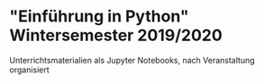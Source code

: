 # "Einführung in Python" Wintersemester 2019/2020

Unterrichtsmaterialien als Jupyter Notebooks, nach Veranstaltung organisiert
